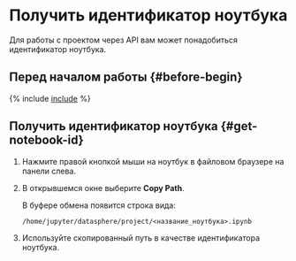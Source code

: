 # Получить идентификатор ноутбука

Для работы с проектом через API вам может понадобиться идентификатор ноутбука.

## Перед началом работы {#before-begin}

{% include [include](../../../_includes/datasphere/ui-before-begin.md) %}

## Получить идентификатор ноутбука {#get-notebook-id}

1. Нажмите правой кнопкой мыши на ноутбук в файловом браузере на панели слева.
1. В открывшемся окне выберите **Сopy Path**.

    В буфере обмена появится строка вида: 

    ```text
    /home/jupyter/datasphere/project/<название_ноутбука>.ipynb
    ```

1. Используйте скопированный путь в качестве идентификатора ноутбука.
